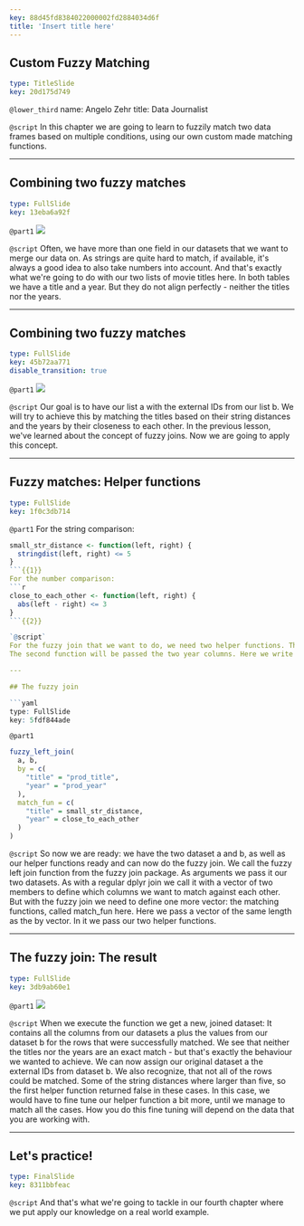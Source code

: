 ```yaml
---
key: 88d45fd8384022000002fd2884034d6f
title: 'Insert title here'
---
```


## Custom Fuzzy Matching

```yaml
type: TitleSlide
key: 20d175d749
```

`@lower_third`
name: Angelo Zehr
title: Data Journalist

`@script`
In this chapter we are going to learn to fuzzily match two data frames based on multiple conditions, using our own custom made matching functions.

---

## Combining two fuzzy matches

```yaml
type: FullSlide
key: 13eba6a92f
```

`@part1`
![](https://assets.datacamp.com/production/repositories/5210/datasets/3ae6bed9e0b2d55289eb9ad37aee70bcd70ec068/a%20and%20b.png)

`@script`
Often, we have more than one field in our datasets that we want to merge our data on. As strings are quite hard to match, if available, it's always a good idea to also take numbers into account. And that's exactly what we're going to do with our two lists of movie titles here.
In both tables we have a title and a year. But they do not align perfectly - neither the titles nor the years.

---

## Combining two fuzzy matches

```yaml
type: FullSlide
key: 45b72aa771
disable_transition: true
```

`@part1`
![](https://assets.datacamp.com/production/repositories/5210/datasets/0b39b28735db4b1e989f861779c03f76af94d950/a%20and%20b%202.png)

`@script`
Our goal is to have our list a with the external IDs from our list b. We will try to achieve this by matching the titles based on their string distances and the years by their closeness to each other. In the previous lesson, we've learned about the concept of fuzzy joins. Now we are going to apply this concept.

---

## Fuzzy matches: Helper functions

```yaml
type: FullSlide
key: 1f0c3db714
```

`@part1`
For the string comparison:
```r
small_str_distance <- function(left, right) {
  stringdist(left, right) <= 5
}
```{{1}}
For the number comparison:
```r
close_to_each_other <- function(left, right) {
  abs(left - right) <= 3
}
```{{2}}

`@script`
For the fuzzy join that we want to do, we need two helper functions. The first function will check whether the strings passed to it are alike. It does that using the stringdist function, that we've used before. It returns true if the two strings have a distance smaller or equal to five. It will get passed two columns: The title column from our first dataset (here called left) and the prod_title column from our second dataset (here called right).
The second function will be passed the two year columns. Here we write a simple function that checks whether the numbers in the left column are equal to the ones in the right column or have a difference smaller than three years.

---

## The fuzzy join

```yaml
type: FullSlide
key: 5fdf844ade
```

`@part1`
```r
fuzzy_left_join(
  a, b,
  by = c(
    "title" = "prod_title",
    "year" = "prod_year"
  ),
  match_fun = c(
    "title" = small_str_distance,
    "year" = close_to_each_other
  )
)
```

`@script`
So now we are ready: we have the two dataset a and b, as well as our helper functions ready and can now do the fuzzy join.
We call the fuzzy left join function from the fuzzy join package. As arguments we pass it our two datasets. As with a regular dplyr join we call it with a vector of two members to define which columns we want to match against each other.
But with the fuzzy join we need to define one more vector: the matching functions, called match_fun here. Here we pass a vector of the same length as the by vector. In it we pass our two helper functions.

---

## The fuzzy join: The result

```yaml
type: FullSlide
key: 3db9ab60e1
```

`@part1`
![](https://assets.datacamp.com/production/repositories/5210/datasets/e840c118ad79f7710f95343cfc6076a638169377/joined.png)

`@script`
When we execute the function we get a new, joined dataset: It contains all the columns from our datasets a plus the values from our dataset b for the rows that were successfully matched. We see that neither the titles nor the years are an exact match - but that's exactly the behaviour we wanted to achieve. We can now assign our original dataset a the external IDs from dataset b. We also recognize, that not all of the rows could be matched. Some of the string distances where larger than five, so the first helper function returned false in these cases. In this case, we would have to fine tune our helper function a bit more, until we manage to match all the cases.
How you do this fine tuning will depend on the data that you are working with.

---

## Let's practice!

```yaml
type: FinalSlide
key: 8311bbfeac
```

`@script`
And that's what we're going to tackle in our fourth chapter where we put apply our knowledge on a real world example.
